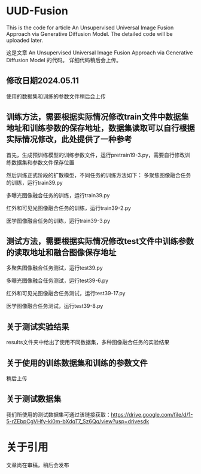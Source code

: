 # UUD-Fusion
This is the code for article An Unsupervised Universal Image Fusion Approach via Generative Diffusion
Model. The detailed code will be uploaded later.

这是文章 An Unsupervised Universal Image Fusion Approach via Generative Diffusion
Model 的代码。 详细代码稍后会上传。

## 修改日期2024.05.11
使用的数据集和训练的参数文件稍后会上传

## 训练方法，需要根据实际情况修改train文件中数据集地址和训练参数的保存地址，数据集读取可以自行根据实际情况修改，此处提供了一种参考
首先，生成预训练模型的训练参数文件，运行pretrain19-3.py，需要自行修改训练数据集和参数文件保存位置

然后训练正式阶段的扩散模型，不同任务的训练方法如下：
多聚焦图像融合任务的训练，运行train39.py

多曝光图像融合任务的训练，运行train39.py

红外和可见光图像融合任务的训练，运行train39-2.py

医学图像融合任务的训练，运行train39-3.py

## 测试方法，需要根据实际情况修改test文件中训练参数的读取地址和融合图像保存地址
多聚焦图像融合任务测试，运行test39.py

多曝光图像融合任务测试，运行test39-6.py

红外和可见光图像融合任务测试，运行test39-17.py

医学图像融合任务测试，运行test39-8.py

## 关于测试实验结果
results文件夹中给出了使用不同数据集，多种图像融合任务的实验结果

## 关于使用的训练数据集和训练的参数文件
稍后上传

## 关于测试数据集
我们所使用的测试数据集可通过该链接获取：https://drive.google.com/file/d/1-5-rZEbpCgVHfy-ki0m-bXdqT7_Sz6Qq/view?usp=drivesdk

# 关于引用
文章尚在审稿，稍后会发布

